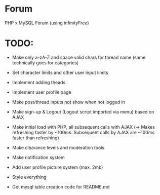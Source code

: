 # Forum

PHP x MySQL Forum (using infinityFree)

# TODO:

- Make only a-zA-Z and space valid chars for thread name (same technically goes for categories)
- Set character limits and other user input limits
- Implement adding theads
- Implement user profile page
- Make post/thread inputs not show when not logged in
- Make sign-up & Logout (Logout script imported via menu) based on AJAX
- Make initial load with PHP, all subsequent calls with AJAX (-> Makes refreshing faster by ~100ms. Subsequent calls by AJAX are ~100ms faster than refreshing)

- Make clearance levels and moderation tools
- Make notification system
- Add user profile picture system (max. 2mb)

- Style everything
- Get mysql table creation code for README.md
